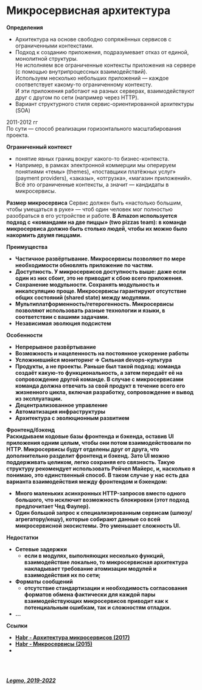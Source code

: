<h1>Микросервисная архитектура</h1>

**Определения**

- Архитектура на основе свободно сопряжённых сервисов с ограниченными контекстами.
- Подход к созданию приложения, подразумевает отказ от единой, монолитной структуры.<br>
  Не исполняем все ограниченные контексты приложения на сервере (с помощью внутрипроцессных взаимодействий).<br>
  Используем несколько небольших приложений — каждое соответствует какому-то ограниченному контексту.<br>
  И эти приложения работают на разных серверах, взаимодействуют друг с другом по сети (например через HTTP).
- Вариант структурного стиля сервис-ориентированной архитектуры (SOA)

2011-2012 гг<br>
По сути — способ реализации горизонтального масштабирования проекта.

**Ограниченный контекст**

- понятие явных границ вокруг какого-то бизнес-контекста.
- Например, в рамках электронной коммерции мы оперируем понятиями «темы» (themes), «поставщики платёжных услуг» (payment
  providers), «заказы», «отгрузка», «магазин приложений». Всё это ограниченные контексты, а значит — кандидаты в
  микросервисы.

**Размер микросервиса**
Сервис должен быть «настолько большим, чтобы умещаться в руке» — чтоб один человек мог полностью разобраться в его
устройстве и работе.<b>
В Amazon используется подход с «командами на две пиццы» (two pizzas team): в команде микросервиса должно быть столько
людей, чтобы их можно было накормить двумя пиццами.

**Преимущества**

- Частичное развёртывание. Микросервисы позволяют по мере необходимости обновлять приложение по частям.
- Доступность. У микросервисов доступность выше: даже если один из них сбоит, это не приводит к сбою всего приложения.
- Сохранение модульности. Сохранять модульность и инкапсуляцию проще. Микросервисы гарантируют отсутствие общих
  состояний (shared state) между модулями.
- Мультиплатформенность/гетерогенность. Микросервисы позволяют использовать разные технологии и языки, в соответствии с
  вашими задачами.
- Независимая эволюция подсистем

**Особенности**

- Непрерывное развёртывание
- Возможность и нацеленность на постоянное ускорение работы
- Усложнившийся мониторинг => Сильная devops-культура
- Продукты, а не проекты. Раньше был такой подход: команда создаёт какую-то функциональность, а затем передаёт её на
  сопровождение другой команде. В случае с микросервисами команда должна отвечать за свой продукт в течение всего его
  жизненного цикла, включая разработку, сопровождение и вывод из эксплуатации.
- Децентрализованное управление
- Автоматизация инфраструктуры
- Архитектура с эволюционным развитием

**Фронтенд/бэкенд**<br>
Раскидываем кодовые базы фронтенда и бэкенда, оставив UI приложения одним целым, чтобы они потом взаимодействовали по
HTTP. Микросервисы будут отделены друг от друга, что дополнительно разделит фронтенд и бэкенд. Зато UI можно
поддерживать целиком, легко сохраняя его связность. Такую структуру рекомендует использовать Рейчел Майерс, и, насколько
я понимаю, это единственный способ. В таком случае у нас есть два варианта взаимодействия между фронтендом и бэкендом:

- Много маленьких асинхронных HTTP-запросов вместо одного большого, что исключит возможность блокировки (этот подход
  предпочитает Чед Фаулер).
- Один большой запрос к специализированным сервисам (шлюзу/агрегатору/кешу), которые собирают данные со всей
  микросервисной экосистемы. Это уменьшает сложность UI.

**Недостатки**
- Сетевые задержки
  - если в модулях, выполняющих несколько функций, взаимодействие локально, то микросервисная архитектура накладывает требование атомизации модулей и взаимодействия их по сети;
- Форматы сообщений
  - отсутствие стандартизации и необходимость согласования форматов обмена фактически для каждой пары взаимодействующих микросервисов приводит как к потенциальным ошибкам, так и сложностям отладки.
- ...

**Ссылки**

- [Habr - Архитектура микросервисов (2017)](https://habr.com/ru/company/vk/blog/320962/)
- [Habr - Микросервисы (2015)](https://habr.com/ru/post/249183/)
- []()

<br> 
<br> 

*[Legmo, 2019-2022](https://github.com/Legmo/notes/)*
